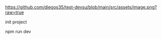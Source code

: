https://github.com/diegos35/test-devsu/blob/main/src/assets/image.png?raw=true

init project 

npm run dev